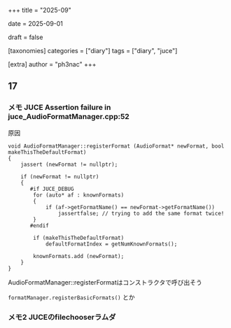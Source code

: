 +++
title = "2025-09"

date = 2025-09-01

draft = false

[taxonomies]
categories = ["diary"]
tags = ["diary", "juce"]

[extra]
author = "ph3nac"
+++

## 17
### メモ JUCE Assertion failure in juce_AudioFormatManager.cpp:52

 原因

```
void AudioFormatManager::registerFormat (AudioFormat* newFormat, bool makeThisTheDefaultFormat)
{
    jassert (newFormat != nullptr);

    if (newFormat != nullptr)
    {
       #if JUCE_DEBUG
        for (auto* af : knownFormats)
        {
            if (af->getFormatName() == newFormat->getFormatName())
                jassertfalse; // trying to add the same format twice!
        }
       #endif

        if (makeThisTheDefaultFormat)
            defaultFormatIndex = getNumKnownFormats();

        knownFormats.add (newFormat);
    }
}
```


AudioFormatManager::registerFormatはコンストラクタで呼び出そう

`formatManager.registerBasicFormats()` とか

### メモ2 JUCEのfilechooserラムダ



